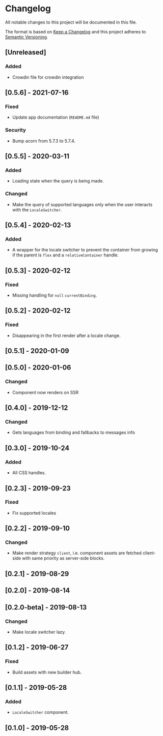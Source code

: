 # Changelog

All notable changes to this project will be documented in this file.

The format is based on [Keep a Changelog](http://keepachangelog.com/en/1.0.0/)
and this project adheres to [Semantic Versioning](http://semver.org/spec/v2.0.0.html).

## [Unreleased]

### Added
- Crowdin file for crowdin integration

## [0.5.6] - 2021-07-16

### Fixed

- Update app documentation (`README.md` file)

### Security
- Bump acorn from 5.7.3 to 5.7.4.

## [0.5.5] - 2020-03-11
### Added
- Loading state when the query is being made.

### Changed
- Make the query of supported languages only when the user interacts with the `LocaleSwitcher`.

## [0.5.4] - 2020-02-13
### Added
- A wrapper for the locale switcher to prevent the container from growing if the parent is `flex` and a `relativeContainer` handle.

## [0.5.3] - 2020-02-12
### Fixed
- Missing handling for `null` `currentBinding`.

## [0.5.2] - 2020-02-12
### Fixed
- Disappearing in the first render after a locale change.

## [0.5.1] - 2020-01-09

## [0.5.0] - 2020-01-06
### Changed
- Component now renders on SSR

## [0.4.0] - 2019-12-12
### Changed
- Gets languages from binding and fallbacks to messages info

## [0.3.0] - 2019-10-24
### Added
- All CSS handles.

## [0.2.3] - 2019-09-23
### Fixed
- Fix supported locales

## [0.2.2] - 2019-09-10

### Changed
- Make render strategy `client`, i.e. component assets are fetched client-side with same priority as server-side blocks.

## [0.2.1] - 2019-08-29

## [0.2.0] - 2019-08-14

## [0.2.0-beta] - 2019-08-13

### Changed
- Make locale switcher lazy.

## [0.1.2] - 2019-06-27
### Fixed
- Build assets with new builder hub.

## [0.1.1] - 2019-05-28
### Added
- `LocaleSwitcher` component.

## [0.1.0] - 2019-05-28
